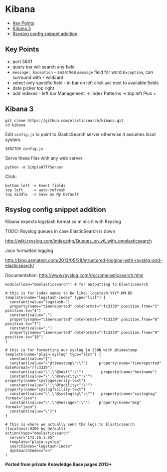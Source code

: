 # Kibana

<!-- INDEX_START -->

- [Key Points](#key-points)
- [Kibana 3](#kibana-3)
- [Rsyslog config snippet addition](#rsyslog-config-snippet-addition)

<!-- INDEX_END -->

## Key Points

- port 5601
- query bar will search any field
- `message: Exception`  - searches `message` field for word `Exception`, can surround with `*` wildcard
- select only specific field - in bar on left click `add` next to available fields
- date picker top right
- add indexes - left bar Management -> Index Patterns -> top left Plus +

## Kibana 3

```shell
git clone https://github.com/elasticsearch/kibana.git
cd kibana
```

Edit `config.js` to point to ElasticSearch server otherwise it assumes local system.

```shell
$EDITOR config.js
```

Serve these files with any web server:

```shell
python -m SimpleHTTPServer
```

Click:

```text
bottom left -> Event fields
top left    -> auto-refresh
top middle  -> Save as My Default
```

## Rsyslog config snippet addition

Kibana expects logstash format so mimic it with Rsyslog

TODO: Rsyslog queues in case ElasticSearch is down

<http://wiki.rsyslog.com/index.php/Queues_on_v6_with_omelasticsearch>

Json formatted logging

<http://blog.sematext.com/2013/05/28/structured-logging-with-rsyslog-and-elasticsearch/>

Documentation: <http://www.rsyslog.com/doc/omelasticsearch.html>

```text
module(load="omelasticsearch") # for outputting to Elasticsearch

# this is for index names to be like: logstash-YYYY.MM.DD
template(name="logstash-index" type="list") {
  constant(value="logstash-")
  property(name="timereported" dateFormat="rfc3339" position.from="1" position.to="4")
  constant(value=".")
  property(name="timereported" dateFormat="rfc3339" position.from="6" position.to="7")
  constant(value=".")
  property(name="timereported" dateFormat="rfc3339" position.from="9" position.to="10")
}

# this is for formatting our syslog in JSON with @timestamp
template(name="plain-syslog" type="list") {
  constant(value="{")
  constant(value="\"@timestamp\":\"")     property(name="timereported" dateFormat="rfc3339")
  constant(value="\",\"@host\":\"")        property(name="hostname")
  constant(value="\",\"@severity\":\"")    property(name="syslogseverity-text")
  constant(value="\",\"@facility\":\"")    property(name="syslogfacility-text")
  constant(value="\",\"@syslogtag\":\"")   property(name="syslogtag" format="json")
  constant(value="\",\"@message\":\"")    property(name="msg" format="json")
  constant(value="\"}")
}

# this is where we actually send the logs to Elasticsearch (localhost:9200 by default)
action(type="omelasticsearch"
  server="172.16.1.85"
  template="plain-syslog"
  searchIndex="logstash-index"
  dynSearchIndex="on"
)
```

**Ported from private Knowledge Base pages 2013+**
